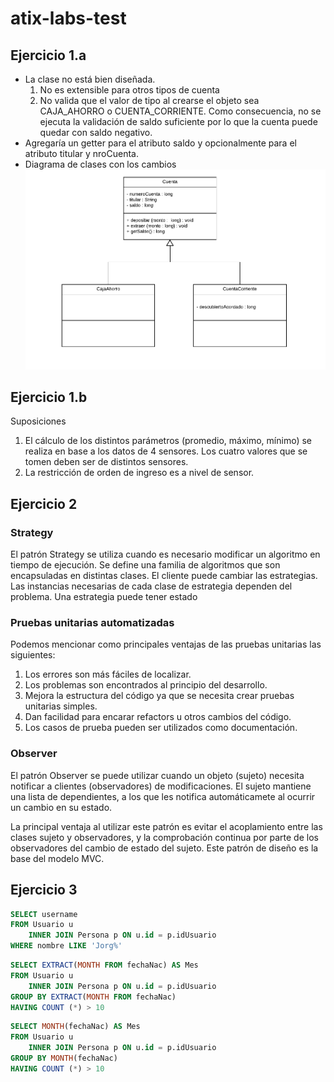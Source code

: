 # atix-labs-test
## Ejercicio 1.a
- La clase no está bien diseñada.
	1. No es extensible para otros tipos de cuenta
	2. No valida que el valor de tipo al crearse el objeto sea CAJA_AHORRO o CUENTA_CORRIENTE. Como consecuencia, no se ejecuta la validación de saldo suficiente por lo que la cuenta puede quedar con saldo negativo.
- Agregaría un getter para el atributo saldo y opcionalmente para el atributo titular y nroCuenta.
- Diagrama de clases con los cambios
![Diagrama de clases](images/CuentaBancaria.png)

## Ejercicio 1.b
Suposiciones
1. El cálculo de los distintos parámetros (promedio, máximo, mínimo) se realiza en base a los datos de 4 sensores. Los cuatro valores
que se tomen deben ser de distintos sensores.
2. La restricción de orden de ingreso es a nivel de sensor.

## Ejercicio 2
### Strategy
El patrón Strategy se utiliza cuando es necesario modificar un algoritmo en tiempo de ejecución. Se define una familia de algoritmos que son encapsuladas en distintas clases.  El cliente puede cambiar las estrategias.
Las instancias necesarias de cada clase de estrategia dependen del problema. Una estrategia puede tener estado

### Pruebas unitarias automatizadas
Podemos mencionar como principales ventajas de las pruebas unitarias las siguientes:
1. Los errores son más fáciles de localizar.
2. Los problemas son encontrados al principio del desarrollo.
3. Mejora la estructura del código ya que se necesita crear pruebas unitarias simples.
4. Dan facilidad para encarar refactors u otros cambios del código.
5. Los casos de prueba pueden ser utilizados como documentación.

### Observer
El patrón Observer se puede utilizar cuando un objeto (sujeto) necesita notificar a clientes (observadores) de modificaciones. El sujeto mantiene una lista de dependientes, a los que les notifica automáticamete al ocurrir un cambio en su estado. 

La principal ventaja al utilizar este patrón es evitar el acoplamiento entre las clases sujeto y observadores, y la comprobación continua por parte de los observadores del cambio de estado del sujeto. Este patrón de diseño es la base del modelo MVC.

## Ejercicio 3
```sql
SELECT username
FROM Usuario u 
	INNER JOIN Persona p ON u.id = p.idUsuario
WHERE nombre LIKE 'Jorg%'
``` 

```sql
SELECT EXTRACT(MONTH FROM fechaNac) AS Mes
FROM Usuario u 
	INNER JOIN Persona p ON u.id = p.idUsuario
GROUP BY EXTRACT(MONTH FROM fechaNac)
HAVING COUNT (*) > 10
``` 

```sql
SELECT MONTH(fechaNac) AS Mes
FROM Usuario u 
	INNER JOIN Persona p ON u.id = p.idUsuario
GROUP BY MONTH(fechaNac)
HAVING COUNT (*) > 10
``` 
